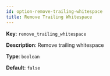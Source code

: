 ```yaml
---
id: option-remove-trailing-whitespace
title: Remove Trailing Whitespace
---
```

**Key**: `remove_trailing_whitespace`

**Description**: Remove trailing whitespace

**Type**: `boolean`

**Default**: `false`
